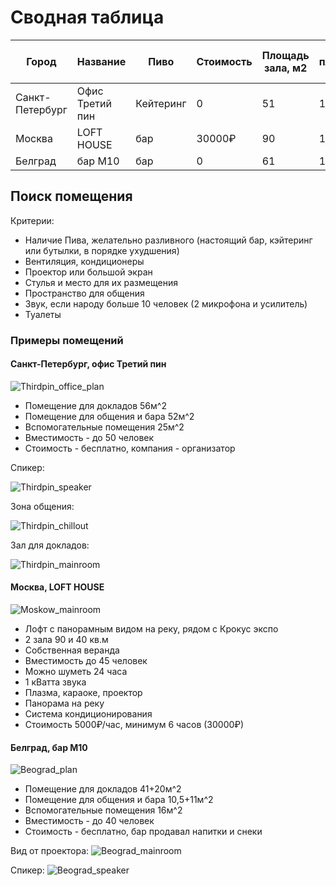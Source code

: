 # Сводная таблица

| Город           | Название        | Пиво      | Стоимость | Площадь зала, м2 | Общая площадь, м2 | Вместимость, человек |
| --------------- | --------------- | --------- | --------- | ---------------- | ----------------- | -------------------- |
| Санкт-Петербург | Офис Третий пин | Кейтеринг | 0         | 51               | 133               | 50                   |
| Москва          | LOFT HOUSE      | бар       | 30000₽    | 90               | 130               | 45                   |
| Белград         | бар М10         | бар       | 0         | 61               | 100               | 40                   |

## Поиск помещения

Критерии: 

- Наличие Пива, желательно разливного (настоящий бар, кэйтеринг или бутылки, в порядке ухудшения)
- Вентиляция, кондиционеры
- Проектор или большой экран
- Стулья и место для их размещения
- Пространство для общения
- Звук, если народу больше 10 человек (2 микрофона и усилитель)
- Туалеты

### Примеры помещений

#### Санкт-Петербург, офис Третий пин

![Thirdpin_office_plan](<../img/locations/Схемы помещений-Третий пин.drawio.png>)

- Помещение для докладов 56м^2
- Помещение для общения и бара 52м^2
- Вспомогательные помещения 25м^2
- Вместимость - до 50 человек
- Стоимость - бесплатно, компания - организатор

Спикер:

![Thirdpin_speaker](../img/locations/spb_3.jpeg)

Зона общения:

![Thirdpin_chillout](../img/locations/spb_2.jpeg)

Зал для докладов:

![Thirdpin_mainroom](../img/locations/spb_1.jpeg)

#### Москва, LOFT HOUSE
![Moskow_mainroom](../img/locations/msk_1.png)


- Лофт с панорамным видом на реку, рядом с Крокус экспо 
- 2 зала 90 и 40 кв.м  
- Собственная веранда
- Вместимость до 45 человек
- Можно шуметь 24 часа
- 1 кВатта звука
- Плазма, караоке, проектор
- Панорама на реку
- Система кондиционирования
- Стоимость 5000₽/час, минимум 6 часов (30000₽)

#### Белград, бар М10
![Beograd_plan](<../img/locations/Схемы помещений-Бар M10.drawio.png>)

- Помещение для докладов 41+20м^2
- Помещение для общения и бара 10,5+11м^2
- Вспомогательные помещения 16м^2
- Вместимость - до 40 человек
- Стоимость - бесплатно, бар продавал напитки и снеки

Вид от проектора: 
![Beograd_mainroom](../img/locations/bgd_1.jpg)


Спикер:
![Beograd_speaker](../img/locations/bgd_2.jpg)
